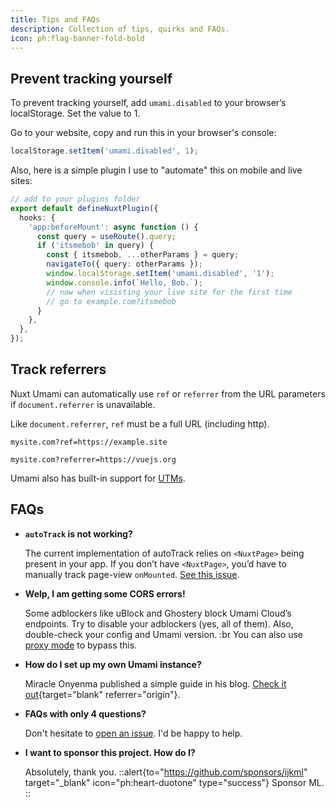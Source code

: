 ```yaml
---
title: Tips and FAQs
description: Collection of tips, quirks and FAQs.
icon: ph:flag-banner-fold-bold
---
```


## Prevent tracking yourself

To prevent tracking yourself, add `umami.disabled` to your browser’s
localStorage. Set the value to 1.

Go to your website, copy and run this in your browser's console:

```js
localStorage.setItem('umami.disabled', 1);
```

Also, here is a simple plugin I use to "automate" this on mobile and live sites:

```ts [itsmebob.client.ts]
// add to your plugins folder
export default defineNuxtPlugin({
  hooks: {
    'app:beforeMount': async function () {
      const query = useRoute().query;
      if ('itsmebob' in query) {
        const { itsmebob, ...otherParams } = query;
        navigateTo({ query: otherParams });
        window.localStorage.setItem('umami.disabled', '1');
        window.console.info(`Hello, Bob.`);
        // now when visisting your live site for the first time
        // go to example.com?itsmebob
      }
    },
  },
});
```

## Track referrers

Nuxt Umami can automatically use `ref` or `referrer` from the URL parameters
if `document.referrer` is unavailable.

Like `document.referrer`, `ref` must be a full URL (including http).

```
mysite.com?ref=https://example.site

mysite.com?referrer=https://vuejs.org
```

Umami also has built-in support for [UTMs](https://umami.is/docs/guides/measure-campaigns#step-2:-add-utm-parameters-to-your-links).

## FAQs

- **`autoTrack` is not working?**

  The current implementation of autoTrack relies on `<NuxtPage>` being
  present in your app. If you don’t have `<NuxtPage>`, you’d have to
  manually track page-view `onMounted`. [See this issue](https://github.com/ijkml/nuxt-umami/issues/102#issuecomment-2112482840).

- **Welp, I am getting some CORS errors!**

  Some adblockers like uBlock and Ghostery block Umami Cloud’s endpoints.
  Try to disable your adblockers (yes, all of them). Also, double-check
  your config and Umami version. :br You can also use [proxy mode](/api/configuration#proxy-mode) to bypass this.

- **How do I set up my own Umami instance?**

  Miracle Onyenma published a simple guide in his blog. [Check it out](https://m10.live/blog/set-up-analytics-for-your-nuxt-3-app-with-umami){target="blank" referrer="origin"}.

- **FAQs with only 4 questions?**

  Don't hesitate to [open an issue](https://github.com/ijkml/nuxt-umami/issues). I'd be happy to help.

- **I want to sponsor this project. How do I?**

  Absolutely, thank you.
  ::alert{to="https://github.com/sponsors/ijkml" target="_blank" icon="ph:heart-duotone" type="success"}
  Sponsor ML.
  ::
